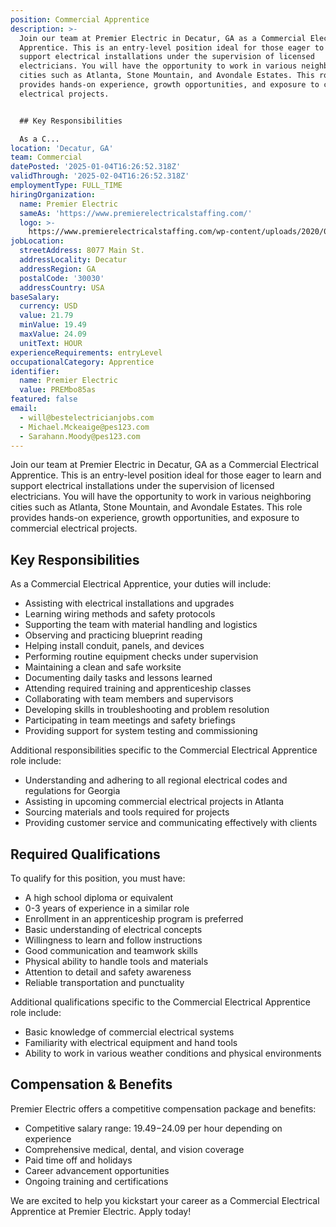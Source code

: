 ```yaml
---
position: Commercial Apprentice
description: >-
  Join our team at Premier Electric in Decatur, GA as a Commercial Electrical
  Apprentice. This is an entry-level position ideal for those eager to learn and
  support electrical installations under the supervision of licensed
  electricians. You will have the opportunity to work in various neighboring
  cities such as Atlanta, Stone Mountain, and Avondale Estates. This role
  provides hands-on experience, growth opportunities, and exposure to commercial
  electrical projects.


  ## Key Responsibilities

  As a C...
location: 'Decatur, GA'
team: Commercial
datePosted: '2025-01-04T16:26:52.318Z'
validThrough: '2025-02-04T16:26:52.318Z'
employmentType: FULL_TIME
hiringOrganization:
  name: Premier Electric
  sameAs: 'https://www.premierelectricalstaffing.com/'
  logo: >-
    https://www.premierelectricalstaffing.com/wp-content/uploads/2020/05/Premier-Electrical-Staffing-logo.png
jobLocation:
  streetAddress: 8077 Main St.
  addressLocality: Decatur
  addressRegion: GA
  postalCode: '30030'
  addressCountry: USA
baseSalary:
  currency: USD
  value: 21.79
  minValue: 19.49
  maxValue: 24.09
  unitText: HOUR
experienceRequirements: entryLevel
occupationalCategory: Apprentice
identifier:
  name: Premier Electric
  value: PREMbo85as
featured: false
email:
  - will@bestelectricianjobs.com
  - Michael.Mckeaige@pes123.com
  - Sarahann.Moody@pes123.com
---
```




Join our team at Premier Electric in Decatur, GA as a Commercial Electrical Apprentice. This is an entry-level position ideal for those eager to learn and support electrical installations under the supervision of licensed electricians. You will have the opportunity to work in various neighboring cities such as Atlanta, Stone Mountain, and Avondale Estates. This role provides hands-on experience, growth opportunities, and exposure to commercial electrical projects.

## Key Responsibilities
As a Commercial Electrical Apprentice, your duties will include:
- Assisting with electrical installations and upgrades
- Learning wiring methods and safety protocols
- Supporting the team with material handling and logistics
- Observing and practicing blueprint reading
- Helping install conduit, panels, and devices
- Performing routine equipment checks under supervision
- Maintaining a clean and safe worksite
- Documenting daily tasks and lessons learned
- Attending required training and apprenticeship classes
- Collaborating with team members and supervisors
- Developing skills in troubleshooting and problem resolution
- Participating in team meetings and safety briefings
- Providing support for system testing and commissioning

Additional responsibilities specific to the Commercial Electrical Apprentice role include:
- Understanding and adhering to all regional electrical codes and regulations for Georgia
- Assisting in upcoming commercial electrical projects in Atlanta
- Sourcing materials and tools required for projects
- Providing customer service and communicating effectively with clients

## Required Qualifications
To qualify for this position, you must have:
- A high school diploma or equivalent
- 0-3 years of experience in a similar role
- Enrollment in an apprenticeship program is preferred
- Basic understanding of electrical concepts
- Willingness to learn and follow instructions
- Good communication and teamwork skills
- Physical ability to handle tools and materials
- Attention to detail and safety awareness
- Reliable transportation and punctuality

Additional qualifications specific to the Commercial Electrical Apprentice role include:
- Basic knowledge of commercial electrical systems 
- Familiarity with electrical equipment and hand tools
- Ability to work in various weather conditions and physical environments 

## Compensation & Benefits
Premier Electric offers a competitive compensation package and benefits:
- Competitive salary range: $19.49-$24.09 per hour depending on experience
- Comprehensive medical, dental, and vision coverage
- Paid time off and holidays
- Career advancement opportunities
- Ongoing training and certifications

We are excited to help you kickstart your career as a Commercial Electrical Apprentice at Premier Electric. Apply today!
